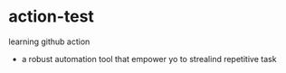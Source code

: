 # action-test
learning github action 
- a robust automation tool that empower yo to strealind repetitive task 
